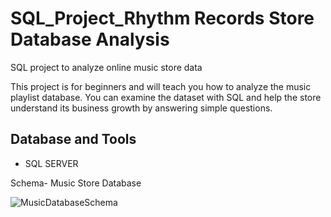  # SQL_Project_Rhythm Records Store Database Analysis 

SQL project to analyze online music store data

This project is for beginners and will teach you how to analyze the music playlist database. You can examine the dataset with SQL and help the store understand its business growth by answering simple questions.

## Database and Tools
* SQL SERVER

Schema- Music Store Database

![MusicDatabaseSchema](https://github.com/user-attachments/assets/5be341df-4a71-4116-ae51-94e5bd89a9ca)



